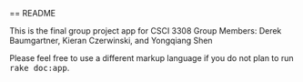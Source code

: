 == README

This is the final group project app for CSCI 3308
Group Members: Derek Baumgartner, Kieran Czerwinski, and Yongqiang Shen


Please feel free to use a different markup language if you do not plan to run
<tt>rake doc:app</tt>.
